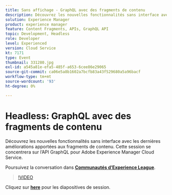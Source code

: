 ```yaml
---
title: Sans affichage - GraphQL avec des fragments de contenu
description: Découvrez les nouvelles fonctionnalités sans interface avec les dernières améliorations apportées aux fragments de contenu. Cette session se concentrera sur l’API GraphQL pour Adobe Experience Manager Cloud Service. Cette session a été diffusée dans le cadre d’un événement de contenu Adobe Developers Live.
solution: Experience Manager
product: experience manager
feature: Content Fragments, APIs, GraphQL API
topic: Development, Headless
role: Developer
level: Experienced
version: Cloud Service
kt: 7171
type: Event
thumbnail: 331280.jpg
exl-id: a545a81e-efa5-485f-a653-6cee86e29065
source-git-commit: ca06e5a8b1602a7bcfb83a43f529680a5a96bacf
workflow-type: tm+mt
source-wordcount: '93'
ht-degree: 0%

---
```


# Headless: GraphQL avec des fragments de contenu

Découvrez les nouvelles fonctionnalités sans interface avec les dernières améliorations apportées aux fragments de contenu. Cette session se concentrera sur l’API GraphQL pour Adobe Experience Manager Cloud Service.

Poursuivez la conversation dans **[Communautés d’Experience League](http://adobe.ly/36Yd3v6)**.

>[!VIDEO](https://video.tv.adobe.com/v/331280/?quality=12&learn=on&hidetitle=true)

Cliquez sur **[here](/help/adobe-developers-live/assets/headless-graphql-content-fragments.pdf)** pour les diapositives de session.
